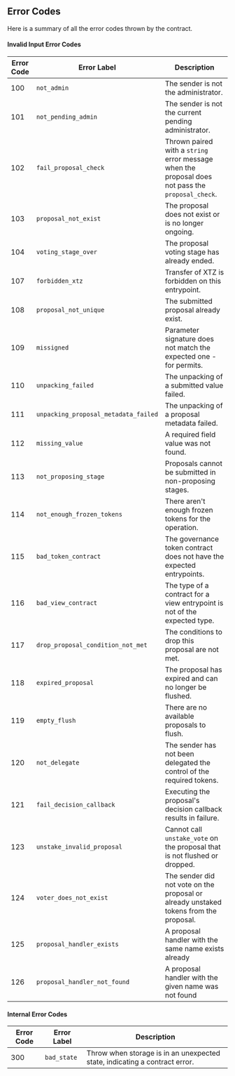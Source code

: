 <!--
- SPDX-FileCopyrightText: 2021 TQ Tezos

- SPDX-License-Identifier: LicenseRef-MIT-TQ
-->

<!--
NOTE: This file should not be modified directly.
Use `stack scripts/generate_error_code.hs` instead.
-->

## Error Codes

Here is a summary of all the error codes thrown by the contract.


 #### Invalid Input Error Codes

| Error Code       | Error Label      | Description                                           |
|------------------|------------------|-------------------------------------------------------|
| 100 | `not_admin` | The sender is not the administrator. |
| 101 | `not_pending_admin` | The sender is not the current pending administrator. |
| 102 | `fail_proposal_check` | Thrown paired with a `string` error message when the proposal does not pass the `proposal_check`. |
| 103 | `proposal_not_exist` | The proposal does not exist or is no longer ongoing. |
| 104 | `voting_stage_over` | The proposal voting stage has already ended. |
| 107 | `forbidden_xtz` | Transfer of XTZ is forbidden on this entrypoint. |
| 108 | `proposal_not_unique` | The submitted proposal already exist. |
| 109 | `missigned` | Parameter signature does not match the expected one - for permits. |
| 110 | `unpacking_failed` | The unpacking of a submitted value failed. |
| 111 | `unpacking_proposal_metadata_failed` | The unpacking of a proposal metadata failed. |
| 112 | `missing_value` | A required field value was not found. |
| 113 | `not_proposing_stage` | Proposals cannot be submitted in non-proposing stages. |
| 114 | `not_enough_frozen_tokens` | There aren't enough frozen tokens for the operation. |
| 115 | `bad_token_contract` | The governance token contract does not have the expected entrypoints. |
| 116 | `bad_view_contract` | The type of a contract for a view entrypoint is not of the expected type. |
| 117 | `drop_proposal_condition_not_met` | The conditions to drop this proposal are not met. |
| 118 | `expired_proposal` | The proposal has expired and can no longer be flushed. |
| 119 | `empty_flush` | There are no available proposals to flush. |
| 120 | `not_delegate` | The sender has not been delegated the control of the required tokens. |
| 121 | `fail_decision_callback` | Executing the proposal's decision callback results in failure. |
| 123 | `unstake_invalid_proposal` | Cannot call `unstake_vote` on the proposal that is not flushed or dropped. |
| 124 | `voter_does_not_exist` | The sender did not vote on the proposal or already unstaked tokens from the proposal. |
| 125 | `proposal_handler_exists` | A proposal handler with the same name exists already |
| 126 | `proposal_handler_not_found` | A proposal handler with the given name was not found |





 #### Internal Error Codes

| Error Code       | Error Label      | Description                                           |
|------------------|------------------|-------------------------------------------------------|
| 300 | `bad_state` | Throw when storage is in an unexpected state, indicating a contract error. |



